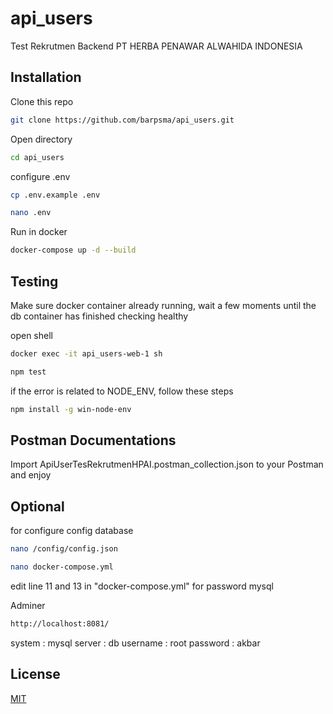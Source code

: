 # api_users

Test Rekrutmen Backend PT HERBA PENAWAR ALWAHIDA INDONESIA

## Installation

Clone this repo

```bash
git clone https://github.com/barpsma/api_users.git
```

Open directory

```bash
cd api_users
```

configure .env

```bash
cp .env.example .env
```

```bash
nano .env
```

Run in docker

```bash
docker-compose up -d --build
```

## Testing

Make sure docker container already running, wait a few moments until the db container has finished checking healthy

open shell

```bash
docker exec -it api_users-web-1 sh
```

```bash
npm test
```

if the error is related to NODE_ENV, follow these steps

```bash
npm install -g win-node-env
```

## Postman Documentations

Import ApiUserTesRekrutmenHPAI.postman_collection.json to your Postman and enjoy

## Optional

for configure config database

```bash
nano /config/config.json
```

```bash
nano docker-compose.yml
```

edit line 11 and 13 in "docker-compose.yml" for password mysql

Adminer

```bash
http://localhost:8081/
```

system : mysql
server : db
username : root
password : akbar

## License

[MIT](https://choosealicense.com/licenses/mit/)
